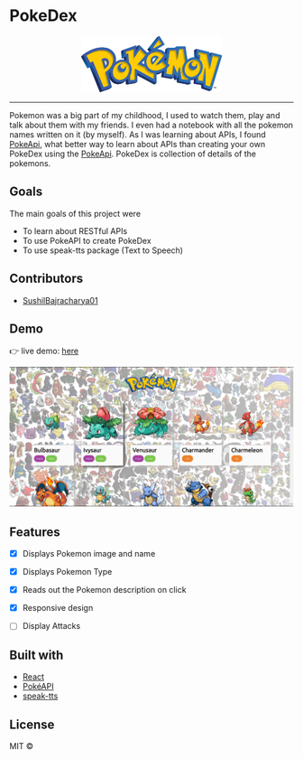 # PokeDex

<p align="center" >
  <img src="src/pokemon.png" width="250px" height="100px"/>
</p>
<hr />
<p>
  Pokemon was a big part of my childhood, I used to watch them, play and talk about them with my friends. I even had a notebook with all the pokemon names written on it (by myself). As I was learning about APIs, I found <a href="https://pokeapi.co/">PokeApi</a>, what better way to learn about APIs than creating your own PokeDex using the <a href="https://pokeapi.co/">PokeApi</a>. PokeDex is collection of details of the pokemons. 
</p>

## Goals 
The main goals of this project were 
 * To learn about RESTful APIs
 * To use PokeAPI to create PokeDex
 * To use speak-tts package (Text to Speech)

## Contributors
* [SushilBajracharya01](https://github.com/SushilBajracharya01)

## Demo
👉 live demo: <a href="https://sushilbajracharya01.github.io/PokeDex/" target="_blank" >here</a>

<img src="aboutApp/Home.png" margin="5px">

## Features

- [x] Displays Pokemon image and name 
- [x] Displays Pokemon Type
- [X] Reads out the Pokemon description on click
- [x] Responsive design
- [ ] Display Attacks


## Built with
- [React](https://www.reactjs.org/) 
- [PokéAPI](https://pokeapi.co/)
- [speak-tts](https://www.npmjs.com/package/speak-tts)


## License

MIT  © 

